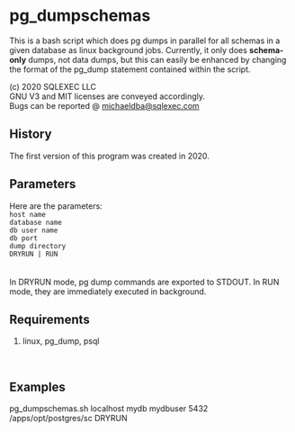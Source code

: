 # pg_dumpschemas
This is a bash script which does pg dumps in parallel for all schemas in a given database as linux background jobs.  Currently, it only does **schema-only** dumps, not data dumps, but this can easily be enhanced by changing the format of the pg_dump statement contained within the script.

(c) 2020 SQLEXEC LLC
<br/>
GNU V3 and MIT licenses are conveyed accordingly.
<br/>
Bugs can be reported @ michaeldba@sqlexec.com


## History
The first version of this program was created in 2020.  

## Parameters
Here are the parameters:
<br/>
`host name`
<br/>
`database name`
<br/>
`db user name`
<br/>
`db port` 
<br/>
`dump directory`
<br/>
`DRYRUN | RUN`      
<br/>
<br/>
In DRYRUN mode, pg dump commands are exported to STDOUT.  In RUN mode, they are immediately executed in background.
<br/>
## Requirements
1. linux, pg_dump, psql
<br/>

## Examples
pg_dumpschemas.sh   localhost   mydb   mydbuser  5432   /apps/opt/postgres/sc   DRYRUN
<br/><br/>

